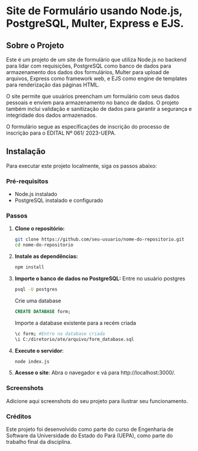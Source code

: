 # Site de Formulário usando Node.js, PostgreSQL, Multer, Express e EJS.

## Sobre o Projeto

Este é um projeto de um site de formulário que utiliza Node.js no backend para lidar com requisições, PostgreSQL como banco de dados para armazenamento dos dados dos formulários, Multer para upload de arquivos, Express como framework web, e EJS como engine de templates para renderização das páginas HTML.

O site permite que usuários preencham um formulário com seus dados pessoais e enviem para armazenamento no banco de dados. O projeto também inclui validação e sanitização de dados para garantir a segurança e integridade dos dados armazenados.

O formulário segue as especificações de inscrição do processo de inscrição para o EDITAL Nº 061/ 2023-UEPA.

## Instalação

Para executar este projeto localmente, siga os passos abaixo:

### Pré-requisitos

- Node.js instalado
- PostgreSQL instalado e configurado

### Passos

1. **Clone o repositório:**

   ```bash
   git clone https://github.com/seu-usuario/nome-do-repositorio.git
   cd nome-do-repositorio
    ```
2. **Instale as dependências:**
    ```bash
    npm install
    ```
2. **Importe o banco de dados no PostgreSQL:**
Entre no usuário postgres
    ```bash
    psql -U postgres
    ```
    Crie uma database
    ```sql
    CREATE DATABASE form;
    ```
    Importe a database existente para a recém criada
    ```bash
    \c form; #Entre na database criada
    \i C:/diretorio/ate/arquivo/form_database.sql
    ```
3. **Execute o servidor**:
    ```bash
    node index.js
    ```
4. **Acesse o site**:
    Abra o navegador e vá para http://localhost:3000/.

### Screenshots

Adicione aqui screenshots do seu projeto para ilustrar seu funcionamento.

### Créditos

Este projeto foi desenvolvido como parte do curso de Engenharia de Software da Universidade do Estado do Pará (UEPA), como parte do trabalho final da disciplina.